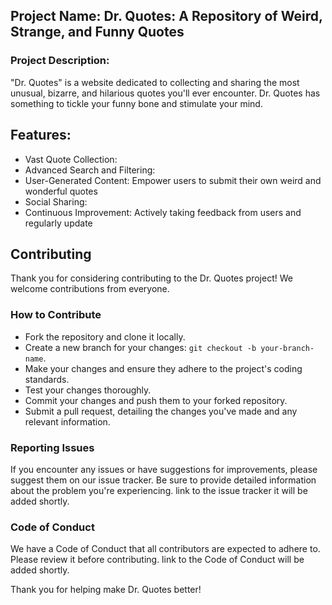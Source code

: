 ## Project Name: Dr. Quotes: A Repository of Weird, Strange, and Funny Quotes

### Project Description:

"Dr. Quotes" is a website dedicated to collecting and sharing the most unusual, bizarre, and hilarious quotes you'll ever encounter. Dr. Quotes has something to tickle your funny bone and stimulate your mind.

## Features:

- Vast Quote Collection: 
- Advanced Search and Filtering: 
- User-Generated Content: Empower users to submit their own weird and wonderful quotes
- Social Sharing:
- Continuous Improvement: Actively taking feedback from users and regularly update

## Contributing

Thank you for considering contributing to the Dr. Quotes project! We welcome contributions from everyone.

### How to Contribute

- Fork the repository and clone it locally.
- Create a new branch for your changes: `git checkout -b your-branch-name`.
- Make your changes and ensure they adhere to the project's coding standards.
- Test your changes thoroughly.
- Commit your changes and push them to your forked repository.
- Submit a pull request, detailing the changes you've made and any relevant information.

### Reporting Issues

If you encounter any issues or have suggestions for improvements, please suggest them on our issue tracker. Be sure to provide detailed information about the problem you're experiencing. link to the issue tracker it will be added shortly.

### Code of Conduct

We have a Code of Conduct that all contributors are expected to adhere to. Please review it before contributing. link to the Code of Conduct will be added shortly.

Thank you for helping make Dr. Quotes better!
